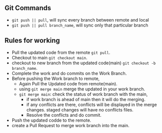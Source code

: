 ## Git Commands

- `git push || pull`, will sync every branch between remote and local
- `git push || pull branch_name`, will sync only that particular branch


## Rules for working
- Pull the updated code from the remote `git pull`.
- Checkout to main `git checkout main`.
- checkout to new branch from the updated code(main) `git checkout -b branch_name`.
- Complete the work and do commits on the Work Branch.
- Before pushing the Work branch to remote,
    - Again Pull the Updated code from remote(main).
    - using `git merge main` merge the updated in your work branch.
    - `git merge main`: check the status of work branch with the main, 
        - if work branch is ahead of main then it will do the merging.
        - if any conflicts are there, conflicts will be displayed in the merge changes. staged changes will have no conflicts files.
        - Resolve the conflicts and do commit.
- Push the updated codde to the remote.
- create a Pull Request to merge work branch into the main.